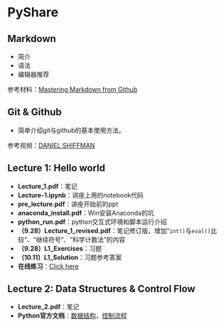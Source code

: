 # PyShare

## Markdown

* 简介
* 语法
* 编辑器推荐

参考材料：[Mastering Markdown from Github](https://guides.github.com/features/mastering-markdown/)

## Git & Github

* 简单介绍git与github的基本使用方法。

参考视频：[DANIEL SHIFFMAN](https://www.bilibili.com/video/av4857819?from=search&seid=5402638418024823626)

## Lecture 1: Hello world

* **Lecture_1.pdf**：笔记
* **Lecture-1.ipynb**：讲座上用的notebook代码
* **pre_lecture.pdf**：讲座开始前的ppt
* **anaconda_install.pdf**：Win安装Anaconda的坑
* **python_run.pdf**：python交互式环境和脚本运行介绍
* **（9.28）Lecture_1_revised.pdf**：笔记修订版，增加“`int()`与`eval()`比较”、“继续符号”、“科学计数法”的内容
* **（9.28）L1_Exercises**：习题
* **（10.11）L1_Solution**：习题参考答案
* **在线练习**：[Click here](https://liveexample-ppe.pearsoncmg.com/selftest/selftestpy?chapter=2)

## Lecture 2: Data Structures & Control Flow

* **Lecture_2.pdf**：笔记
* **Python官方文档**：[数据结构](https://docs.python.org/3.6/tutorial/datastructures.html)，[控制流程](https://docs.python.org/3.6/tutorial/controlflow.html)


